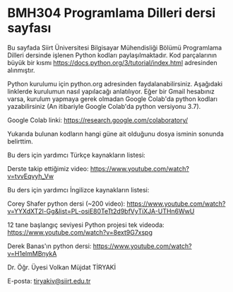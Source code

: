 # BMH304 Programlama Dilleri dersi sayfası

Bu sayfada Siirt Üniversitesi Bilgisayar Mühendisliği Bölümü Programlama Dilleri dersinde işlenen Python kodları paylaşılmaktadır. Kod parçalarının büyük bir kısmı https://docs.python.org/3/tutorial/index.html adresinden alınmıştır. 

Python kurulumu için python.org adresinden faydalanabilirsiniz. Aşağıdaki linklerde kurulumun nasıl yapılacağı anlatılıyor. Eğer bir Gmail hesabınız varsa, kurulum yapmaya gerek olmadan Google Colab'da python kodları yazabilirsiniz (An itibariyle Google Colab'da python versiyonu 3.7). 

Google Colab linki: https://research.google.com/colaboratory/

Yukarıda bulunan kodların hangi güne ait olduğunu dosya isminin sonunda belirttim.

Bu ders için yardımcı Türkçe kaynakların listesi:

Derste takip ettiğimiz video:  https://www.youtube.com/watch?v=tvvEqvyh_Vw


Bu ders için yardımcı İngilizce kaynakların listesi:

Corey Shafer python dersi (~200 video): https://www.youtube.com/watch?v=YYXdXT2l-Gg&list=PL-osiE80TeTt2d9bfVyTiXJA-UTHn6WwU

12 tane başlangıç seviyesi Python projesi tek videoda:  https://www.youtube.com/watch?v=8ext9G7xspg

Derek Banas'ın python dersi:  https://www.youtube.com/watch?v=H1elmMBnykA

Dr. Öğr. Üyesi Volkan Müjdat TİRYAKİ

E-posta: tiryakiv@siirt.edu.tr

